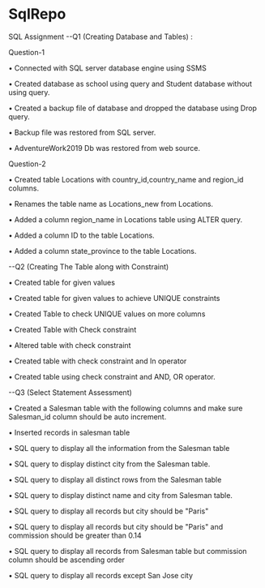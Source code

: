 # SqlRepo
SQL Assignment
--Q1 (Creating Database and Tables) :

Question-1 

• Connected with SQL server database engine using SSMS

• Created database as school using query and Student database without using query.

• Created a backup file of database and dropped the database using Drop query.

• Backup file was restored from SQL server.

• AdventureWork2019 Db was restored from web source.

 Question-2

• Created table Locations with country_id,country_name and region_id columns.

• Renames the table name as Locations_new from Locations.

• Added a column region_name in Locations table using ALTER query.

• Added a column ID to the table Locations.

• Added a column state_province to the table Locations.

--Q2 (Creating The Table along with Constraint)

• Created table for given values 

• Created table for given values to achieve UNIQUE constraints

• Created Table to check UNIQUE values on more columns

• Created Table with Check constraint

• Altered table with check constraint

• Created table with check constraint and In operator

• Created table using check constraint and AND, OR operator. 

--Q3 (Select Statement Assessment)

• Created a Salesman table with the following columns and make sure Salesman_id column should be auto increment. 

• Inserted  records in salesman table

• SQL query to display all the information from the Salesman table

• SQL query to display distinct city from the Salesman table. 

• SQL query to display all distinct rows from the Salesman table

• SQL query to display distinct name and city from Salesman table. 

• SQL query to display all records but city should be "Paris" 

• SQL query to display all records but city should be "Paris" and commission should be greater than 0.14

• SQL query to display all records from Salesman table but commission column should be ascending order

• SQL query to display all records except San Jose city